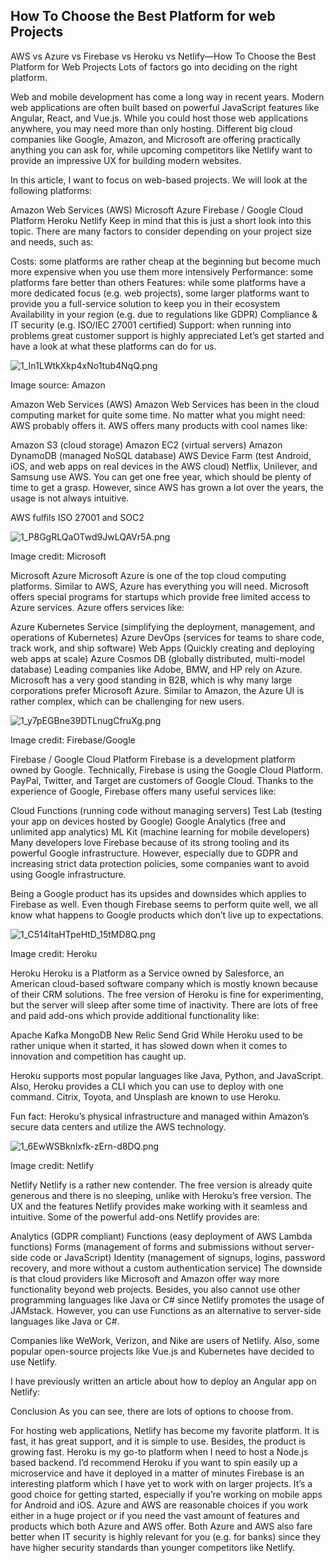 ## How To Choose the Best Platform for web Projects

AWS vs Azure vs Firebase vs Heroku vs Netlify—How To Choose the Best Platform for Web Projects 
Lots of factors go into deciding on the right platform.

Web and mobile development has come a long way in recent years. Modern web applications are often built based on powerful JavaScript features like Angular, React, and Vue.js. While you could host those web applications anywhere, you may need more than only hosting. Different big cloud companies like Google, Amazon, and Microsoft are offering practically anything you can ask for, while upcoming competitors like Netlify want to provide an impressive UX for building modern websites.

In this article, I want to focus on web-based projects. We will look at the following platforms:

Amazon Web Services (AWS)
Microsoft Azure
Firebase / Google Cloud Platform
Heroku
Netlify
Keep in mind that this is just a short look into this topic. There are many factors to consider depending on your project size and needs, such as:

Costs: some platforms are rather cheap at the beginning but become much more expensive when you use them more intensively
Performance: some platforms fare better than others
Features: while some platforms have a more dedicated focus (e.g. web projects), some larger platforms want to provide you a full-service solution to keep you in their ecosystem
Availability in your region (e.g. due to regulations like GDPR)
Compliance & IT security (e.g. ISO/IEC 27001 certified)
Support: when running into problems great customer support is highly appreciated
Let’s get started and have a look at what these platforms can do for us.


![1_In1LWtkXkp4xNo1tub4NqQ.png](https://cdn.hashnode.com/res/hashnode/image/upload/v1601903573860/w8LPTMsrE.png)

Image source: Amazon

Amazon Web Services (AWS) 
Amazon Web Services has been in the cloud computing market for quite some time. No matter what you might need: AWS probably offers it. AWS offers many products with cool names like:

Amazon S3 (cloud storage)
Amazon EC2 (virtual servers)
Amazon DynamoDB (managed NoSQL database)
AWS Device Farm (test Android, iOS, and web apps on real devices in the AWS cloud)
Netflix, Unilever, and Samsung use AWS. You can get one free year, which should be plenty of time to get a grasp. However, since AWS has grown a lot over the years, the usage is not always intuitive.

AWS fulfils ISO 27001 and SOC2


![1_P8GgRLQaOTwd9JwLQAVr5A.png](https://cdn.hashnode.com/res/hashnode/image/upload/v1601903550601/rQcINoRDh.png)

Image credit: Microsoft

Microsoft Azure 
Microsoft Azure is one of the top cloud computing platforms. Similar to AWS, Azure has everything you will need. Microsoft offers special programs for startups which provide free limited access to Azure services. Azure offers services like:

Azure Kubernetes Service (simplifying the deployment, management, and operations of Kubernetes)
Azure DevOps (services for teams to share code, track work, and ship software)
Web Apps (Quickly creating and deploying web apps at scale)
Azure Cosmos DB (globally distributed, multi-model database)
Leading companies like Adobe, BMW, and HP rely on Azure. Microsoft has a very good standing in B2B, which is why many large corporations prefer Microsoft Azure. Similar to Amazon, the Azure UI is rather complex, which can be challenging for new users.


![1_y7pEGBne39DTLnugCfruXg.png](https://cdn.hashnode.com/res/hashnode/image/upload/v1601903529407/ZGpHP_ZNP.png)

Image credit: Firebase/Google

Firebase / Google Cloud Platform 
Firebase is a development platform owned by Google. Technically, Firebase is using the Google Cloud Platform. PayPal, Twitter, and Target are customers of Google Cloud. Thanks to the experience of Google, Firebase offers many useful services like:

Cloud Functions (running code without managing servers)
Test Lab (testing your app on devices hosted by Google)
Google Analytics (free and unlimited app analytics)
ML Kit (machine learning for mobile developers)
Many developers love Firebase because of its strong tooling and its powerful Google infrastructure. However, especially due to GDPR and increasing strict data protection policies, some companies want to avoid using Google infrastructure.

Being a Google product has its upsides and downsides which applies to Firebase as well. Even though Firebase seems to perform quite well, we all know what happens to Google products which don’t live up to expectations.


![1_C514ItaHTpeHtD_15tMD8Q.png](https://cdn.hashnode.com/res/hashnode/image/upload/v1601903502944/XvtQWHIAn.png)

Image credit: Heroku

Heroku 
Heroku is a Platform as a Service owned by Salesforce, an American cloud-based software company which is mostly known because of their CRM solutions. The free version of Heroku is fine for experimenting, but the server will sleep after some time of inactivity. There are lots of free and paid add-ons which provide additional functionality like:

Apache Kafka
MongoDB
New Relic
Send Grid
While Heroku used to be rather unique when it started, it has slowed down when it comes to innovation and competition has caught up.

Heroku supports most popular languages like Java, Python, and JavaScript. Also, Heroku provides a CLI which you can use to deploy with one command. Citrix, Toyota, and Unsplash are known to use Heroku.

Fun fact: Heroku’s physical infrastructure and managed within Amazon’s secure data centers and utilize the AWS technology.


![1_6EwWSBknlxfk-zErn-d8DQ.png](https://cdn.hashnode.com/res/hashnode/image/upload/v1601903479542/_3om3IFsF.png)

Image credit: Netlify

Netlify 
Netlify is a rather new contender. The free version is already quite generous and there is no sleeping, unlike with Heroku’s free version. The UX and the features Netlify provides make working with it seamless and intuitive. Some of the powerful add-ons Netlify provides are:

Analytics (GDPR compliant)
Functions (easy deployment of AWS Lambda functions)
Forms (management of forms and submissions without server-side code or JavaScript)
Identity (management of signups, logins, password recovery, and more without a custom authentication service)
The downside is that cloud providers like Microsoft and Amazon offer way more functionality beyond web projects. Besides, you also cannot use other programming languages like Java or C# since Netlify promotes the usage of JAMstack. However, you can use Functions as an alternative to server-side languages like Java or C#.

Companies like WeWork, Verizon, and Nike are users of Netlify. Also, some popular open-source projects like Vue.js and Kubernetes have decided to use Netlify.

I have previously written an article about how to deploy an Angular app on Netlify:

Conclusion 
As you can see, there are lots of options to choose from.

For hosting web applications, Netlify has become my favorite platform. It is fast, it has great support, and it is simple to use. Besides, the product is growing fast.
Heroku is my go-to platform when I need to host a Node.js based backend. I’d recommend Heroku if you want to spin easily up a microservice and have it deployed in a matter of minutes
Firebase is an interesting platform which I have yet to work with on larger projects. It’s a good choice for getting started, especially if you’re working on mobile apps for Android and iOS.
Azure and AWS are reasonable choices if you work either in a huge project or if you need the vast amount of features and products which both Azure and AWS offer. Both Azure and AWS also fare better when IT security is highly relevant for you (e.g. for banks) since they have higher security standards than younger competitors like Netlify.
<script data-ad-client="ca-pub-2008072332362414" async="" src="https://pagead2.googlesyndication.com/pagead/js/adsbygoogle.js"></script>